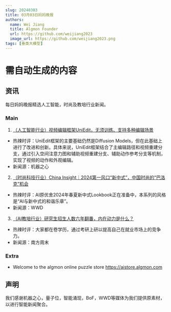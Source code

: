 ```yaml
---
slug: 20240303
title: 03月03日妈妈晚报
authors:
  name: Wei Jiang
  title: Algmon Founder
  url: https://github.com/weijiang2023
  image_url: https://github.com/weijiang2023.png
tags: [垂类大模型]
---
```


# 需自动生成的内容
## 资讯
每日妈妈晚报精选人工智能，时尚及教培行业新闻。

### Main

1. [（人工智能行业）视频编辑框架UniEdit，无须训练、支持多种编辑场景](https://mp.weixin.qq.com/s/-l0aWYNbM8lZRdry4OY-PQ)
* 热辣时评：UniEdit框架的主要基础仍然是Diffusion Models，但在此基础上进行了改进和创新。具体来说，UniEdit框架结合了主编辑路径和视频重建分支，通过引入空间注意力图和辅助视频重建分支、辅助动作参考分支等机制，实现了视频的动作和外观编辑。
* 新闻源：机器之心

2. [（时尚科技行业）China Insight｜2024第一风口“新中式”，中国时尚的“巴洛克”机会](https://mp.weixin.qq.com/s/Q3GFzeJsl-_BXsXivfqWHg)
* 热辣时评：AI原优舍2024年春夏新中式Lookbook正在准备中，本系列的风格是“AI与新中式的和谐乐章”。
* 新闻源：WWD

3. [（AI教培行业）研究生招生人数六年翻番，内在动力是什么？](https://new.qq.com/rain/a/20240303A0008Q00)
* 热辣时评：大家都在卷学历，通过考研上研以提高自己在就业市场上的竞争力。
* 新闻源：南方周末

### Extra
* Welcome to the algmon online puzzle store https://aistore.algmon.com

## 声明

我们感谢机器之心，量子位，智能涌现，BoF，WWD等媒体为我们提供原素材，以进行智能新闻聚合。